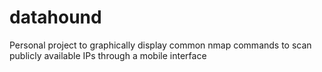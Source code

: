 # datahound
Personal project to graphically display common nmap commands to scan publicly available IPs through a mobile interface
